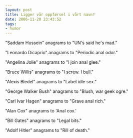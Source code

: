 ```yaml
---
layout: post
title: Ligger vår oppførsel i vårt navn?
date: 2006-11-20 23:43:52
tags: 
- humor
---
```

"Saddam Hussein" anagrams to "UN's said he's mad." 

"Leonardo Dicaprio" anagrams to "Periodic anal odor." 

"Angelina Jolie" anagrams to "I join anal glee." 

"Bruce Willis" anagrams to "I screw. I bull." 

"Alexis Bledel" anagrams to "Label idle sex." 

"George Walker Bush" anagrams to "Blush, war geek ogre." 

"Carl Ivar Hagen" anagrams to "Grave anal rich." 

"Alan Cox" anagrams to 'Anal cox.' 

"Bill Gates" anagrams to "Legal bits." 

"Adolf Hitler" anagrams to "Rill of death."
